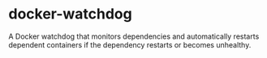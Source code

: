 # docker-watchdog
 A Docker watchdog that monitors dependencies and automatically restarts dependent containers if the dependency restarts or becomes unhealthy.
